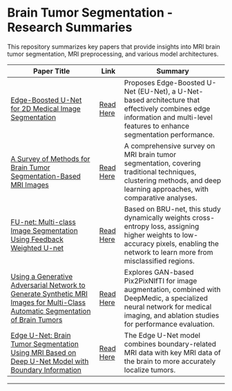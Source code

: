 # Brain Tumor Segmentation - Research Summaries

This repository summarizes key papers that provide insights into MRI brain tumor segmentation, MRI preprocessing, and various model architectures.

| **Paper Title**                                                                                   | **Link**                                                                                                 | **Summary**                                                                                                                         |
|---------------------------------------------------------------------------------------------------|---------------------------------------------------------------------------------------------------------|-------------------------------------------------------------------------------------------------------------------------------------|
| [Edge-Boosted U-Net for 2D Medical Image Segmentation](https://ieeexplore.ieee.org/document/8906008) | [Read Here](https://ieeexplore.ieee.org/document/8906008)                                               | Proposes Edge-Boosted U-Net (EU-Net), a U-Net-based architecture that effectively combines edge information and multi-level features to enhance segmentation performance. |
| [A Survey of Methods for Brain Tumor Segmentation-Based MRI Images](https://academic.oup.com/jcde/article/10/1/266/6958803) | [Read Here](https://academic.oup.com/jcde/article/10/1/266/6958803)                                     | A comprehensive survey on MRI brain tumor segmentation, covering traditional techniques, clustering methods, and deep learning approaches, with comparative analyses.     |
| [FU-net: Multi-class Image Segmentation Using Feedback Weighted U-net](https://arxiv.org/abs/2004.13470) | [Read Here](https://arxiv.org/abs/2004.13470)                                                           | Based on BRU-net, this study dynamically weights cross-entropy loss, assigning higher weights to low-accuracy pixels, enabling the network to learn more from misclassified regions. |
| [Using a Generative Adversarial Network to Generate Synthetic MRI Images for Multi-Class Automatic Segmentation of Brain Tumors](https://www.frontiersin.org/journals/radiology/articles/10.3389/fradi.2023.1336902/full) | [Read Here](https://www.frontiersin.org/journals/radiology/articles/10.3389/fradi.2023.1336902/full)    | Explores GAN-based Pix2PixNIfTI for image augmentation, combined with DeepMedic, a specialized neural network for medical imaging, and ablation studies for performance evaluation. |
| [Edge U-Net: Brain Tumor Segmentation Using MRI Based on Deep U-Net Model with Boundary Information](https://www.sciencedirect.com/science/article/pii/S0957417422018516) | [Read Here](https://www.sciencedirect.com/science/article/pii/S0957417422018516)                         | The Edge U-Net model combines boundary-related MRI data with key MRI data of the brain to more accurately localize tumors. |

---

